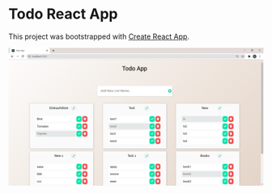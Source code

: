 # Todo React App

This project was bootstrapped with [Create React App](https://github.com/facebook/create-react-app).


<img src="/images/TodoApp.png" width="600"/>